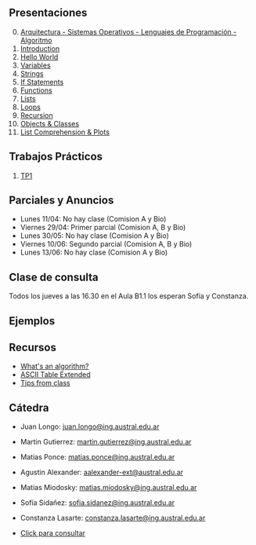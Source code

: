 ## Presentaciones

0. [Arquitectura - Sistemas Operativos - Lenguajes de Programación - Algoritmo](presentation/0-Arq-SO-LP.pdf)
1. [Introduction](introduction)
2. [Hello World](hello-world)
3. [Variables](variables)
4. [Strings](strings)
5. [If Statements](ifs)
6. [Functions](functions)
7. [Lists](lists)
8. [Loops](loops)
9. [Recursion](recursion)
10. [Objects & Classes](objects)
12. [List Comprehension & Plots](listsplots)
<!-- 11. [Java Adapter](java) -->

## Trabajos Prácticos

1. [TP1](practice/1)
<!--2. [TP2](practice/2)-->
<!--3. [TP3](practice/3)-->
<!--4. [TP4](practice/4)-->
<!--5. [TP5](practice/5)-->
<!--6. [TP6](practice/6)-->
<!--7. [TP7](practice/7)-->
<!--8. [TP8](practice/8)-->

## Parciales y Anuncios

* Lunes 11/04: No hay clase (Comision A y Bio)
* Viernes 29/04: Primer parcial (Comision A, B y Bio)
* Lunes 30/05: No hay clase (Comision A y Bio)
* Viernes 10/06: Segundo parcial (Comision A, B y Bio)
* Lunes 13/06: No hay clase (Comision A y Bio)

## Clase de consulta

Todos los jueves a las 16.30 en el Aula B1.1 los esperan Sofía y Constanza.

## Ejemplos

<!-- - [Objecto Marker](resources/marker) -->
<!-- - [Objecto Bicycle](resources/bicycle) -->
<!-- - [Multi Array](resources/multiarray) -->
<!-- - [Tester.java](resources/Tester.java) -->
<!-- - [Pen.java](resources/Pen.java) -->
<!-- - [ArraySamples.java](resources/ArraySamples.java) -->
<!-- - [Factorial.java](resources/Factorial.java) -->

<!-- ## Repaso Parcial

* [Ejercicios](resources/parcial)
 -->

<!-- ## Cartelera -->

<!-- * [Final Cartelera](resources/cartelera) -->

## Recursos

* [What's an algorithm?](https://www.youtube.com/watch?v=6hfOvs8pY1k)
* [ASCII Table Extended](https://computersciencewiki.org/images/3/3d/Ascii_table.png)
* [Tips from class](resources/hoja_tips.pdf)
<!-- * [Programa](https://drive.google.com/file/d/1mvKoX8RAQVYJUuPx-i6xQQl2XdBYNCOu/view?usp=sharing) -->
<!-- - [Clase Scanner.java](resources/scanner) -->
<!-- * [The Java Tutorials](https://docs.oracle.com/javase/tutorial/) -->

## Cátedra

* Juan Longo: [juan.longo@ing.austral.edu.ar](mailto:juan.longo@ing.austral.edu.ar)
* Martin Gutierrez: [martin.gutierrez@ing.austral.edu.ar](mailto:martin.gutierrez@ing.austral.edu.ar)
* Matias Ponce: [matias.ponce@ing.austral.edu.ar](mailto:matias.ponce@ing.austral.edu.ar)
* Agustin Alexander: [aalexander-ext@austral.edu.ar](mailto:aalexander-ext@austral.edu.ar)
* Matias Miodosky: [matias.miodosky@ing.austral.edu.ar](matias.miodosky@ing.austral.edu.ar)
* Sofía Sidañez: [sofia.sidanez@ing.austral.edu.ar](mailto:sofia.sidanez@ing.austral.edu.ar)
* Constanza Lasarte: [constanza.lasarte@ing.austral.edu.ar](mailto:constanza.lasarte@ing.austral.edu.ar)

* [Click para consultar](mailto:juan.longo@ing.austral.edu.ar,martin.gutierrez@ing.austral.edu.ar,matias.ponce@ing.austral.edu.ar,aalexander-ext@austral.edu.ar,sofia.sidanez@ing.austral.edu.ar,constanza.lasarte@ing.austral.edu.ar,matias.miodosky@ing.austral.edu.ar?subject=Consulta)

